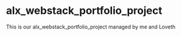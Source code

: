 # alx_webstack_portfolio_project
This is our alx_webstack_portfolio_project managed by me and Loveth
